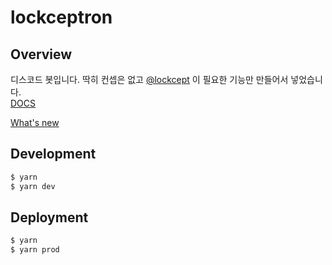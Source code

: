 # lockceptron

## Overview

디스코드 봇입니다. 딱히 컨셉은 없고 [@lockcept](https://github.com/lockcept) 이 필요한 기능만 만들어서 넣었습니다.  
[DOCS](https://www.notion.so/lockceptron-DOCS-acd2449103174c0abd8b0a0083a17d89)

[What's new](https://www.notion.so/lockceptron-What-s-new-10b051197d724702946d1ab353c6d9ce)

## Development

```sh
$ yarn
$ yarn dev
```

## Deployment

```sh
$ yarn
$ yarn prod
```
